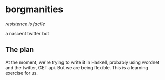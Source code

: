 # borgmanities

_resistence is facile_

a nascent twitter bot

## The plan

At the moment, we're trying to write it in Haskell, probably using wordnet and
the twitter, GET api. But we are being flexible. This is a learning
exercise for us.



